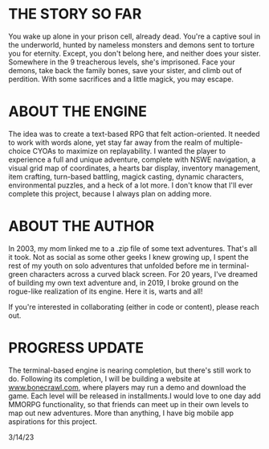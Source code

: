 

# THE STORY SO FAR

You wake up alone in your prison cell, already dead. You're a captive soul in the underworld, hunted by nameless monsters and demons sent to torture you for eternity. Except, you don't belong here, and neither does your sister. Somewhere in the 9 treacherous levels, she's imprisoned. Face your demons, take back the family bones, save your sister, and climb out of perdition. With some sacrifices and a little magick, you may escape.



# ABOUT THE ENGINE 

The idea was to create a text-based RPG that felt action-oriented. It needed to work with words alone, yet stay far away from the realm of multiple-choice CYOAs to maximize on replayability. I wanted the player to experience a full and unique adventure, complete with NSWE navigation, a visual grid map of coordinates, a hearts bar display, inventory management, item crafting, turn-based battling, magick casting, dynamic characters, environmental puzzles, and a heck of a lot more. I don't know that I'll ever complete this project, because I always plan on adding more. 



# ABOUT THE AUTHOR

In 2003, my mom linked me to a .zip file of some text adventures. That's all it took. Not as social as some other geeks I knew growing up, I spent the rest of my youth on solo adventures that unfolded before me in terminal-green characters across a curved black screen. For 20 years, I've dreamed of building my own text adventure and, in 2019, I broke ground on the rogue-like realization of its engine. Here it is, warts and all! 

If you're interested in collaborating (either in code or content), please reach out. 



# PROGRESS UPDATE

The terminal-based engine is nearing completion, but there's still work to do. Following its completion, I will be building a website at www.bonecrawl.com, where players may run a demo and download the game. Each level will be released in installments.I would love to one day add MMORPG functionality, so that friends can meet up in their own levels to map out new adventures. More than anything, I have big mobile app aspirations for this project. 

3/14/23




